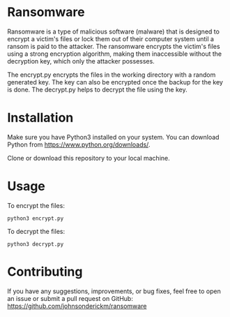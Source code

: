 # Ransomware

Ransomware is a type of malicious software (malware) that is designed to encrypt a victim's files or lock them out of their computer system until a ransom is paid to the attacker. The ransomware encrypts the victim's files using a strong encryption algorithm, making them inaccessible without the decryption key, which only the attacker possesses.

The encrypt.py encrypts the files in the working directory with a random generated key. The key can also be encrypted once the backup for the key is done. 
The decrypt.py helps to decrypt the file using the key. 



# Installation
Make sure you have Python3 installed on your system. You can download Python from https://www.python.org/downloads/.


Clone or download this repository to your local machine.


# Usage
To encrypt the files:

~~~
python3 encrypt.py
~~~

To decrypt the files:

~~~
python3 decrypt.py
~~~


# Contributing
If you have any suggestions, improvements, or bug fixes, feel free to open an issue or submit a pull request on GitHub: https://github.com/johnsonderickm/ransomware
